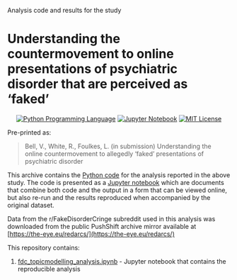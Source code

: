 Analysis code and results for the study

#  Understanding the countermovement to online presentations of psychiatric disorder that are perceived as ‘faked’

<p align="center">
	<a href="https://en.wikipedia.org/wiki/Python_(programming_language)"><img
		alt="Python Programming Language"
		src="https://img.shields.io/badge/Language-Python-%232268BB.svg"></a>
	<a href="https://en.wikipedia.org/wiki/Project_Jupyter#Jupyter_Notebook"><img
		alt="Jupyter Notebook"
		src="https://img.shields.io/badge/Jupyter-Notebook-68B7EB"></a>
	<a href="https://opensource.org/licenses/MIT"><img
		alt="MIT License"
		src="https://img.shields.io/badge/license-MIT-blue.svg"></a>
</p>

Pre-printed as: 

> Bell, V., White, R., Foulkes, L. (in submission) Understanding the online countermovement to allegedly ‘faked’ presentations of psychiatric disorder

This archive contains the [Python code](https://en.wikipedia.org/wiki/Python_(programming_language)) for the analysis reported in the above study. The code is presented as a [Jupyter notebook](https://jupyter-notebook-beginner-guide.readthedocs.io/en/latest/what_is_jupyter.html) which are documents that combine both code and the output in a form that can be viewed online, but also re-run and the results reproduced when accompanied by the original dataset.

Data from the r/FakeDisorderCringe subreddit used in this analysis was downloaded from the public PushShift archive mirror available at [https://the-eye.eu/redarcs/](https://the-eye.eu/redarcs/)

This repository contains:

1.  [fdc_topicmodelling_analysis.ipynb](https://github.com/vaughanbell/fdk_analysis/blob/main/fdc_topicmodelling_analysis.ipynb) - Jupyter notebook that contains the reproducible analysis

   
